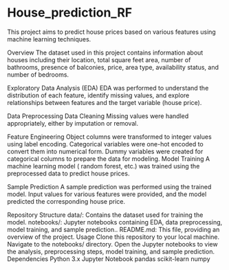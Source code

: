 # House_prediction_RF
This project aims to predict house prices based on various features using machine learning techniques.

Overview
The dataset used in this project contains information about houses including their location, total square feet area, number of bathrooms, presence of balconies, price, area type, availability status, and number of bedrooms.

Exploratory Data Analysis (EDA)
EDA was performed to understand the distribution of each feature, identify missing values, and explore relationships between features and the target variable (house price).

Data Preprocessing
Data Cleaning
Missing values were handled appropriately, either by imputation or removal.

Feature Engineering
Object columns were transformed to integer values using label encoding.
Categorical variables were one-hot encoded to convert them into numerical form.
Dummy variables were created for categorical columns to prepare the data for modeling.
Model Training
A machine learning model ( random forest, etc.) was trained using the preprocessed data to predict house prices.

Sample Prediction
A sample prediction was performed using the trained model. Input values for various features were provided, and the model predicted the corresponding house price.

Repository Structure
data/: Contains the dataset used for training the model.
notebooks/: Jupyter notebooks containing EDA, data preprocessing, model training, and sample prediction..
README.md: This file, providing an overview of the project.
Usage
Clone this repository to your local machine.
Navigate to the notebooks/ directory.
Open the Jupyter notebooks to view the analysis, preprocessing steps, model training, and sample prediction.
Dependencies
Python 3.x
Jupyter Notebook
pandas
scikit-learn
numpy
